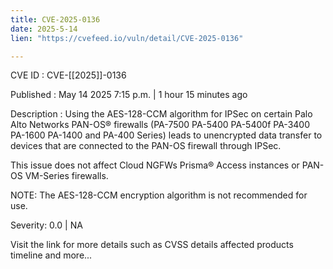 ```yaml
---
title: CVE-2025-0136
date: 2025-5-14
lien: "https://cvefeed.io/vuln/detail/CVE-2025-0136"

---
```


CVE ID : CVE-[[2025]]-0136

Published :  May 14
2025
7:15 p.m. | 1 hour
15 minutes ago

Description : Using the AES-128-CCM algorithm for IPSec on certain Palo Alto Networks PAN-OS® firewalls (PA-7500
PA-5400
PA-5400f
PA-3400
PA-1600
PA-1400
and PA-400 Series) leads to unencrypted data transfer to devices that are connected to the PAN-OS firewall through IPSec.

This issue does not affect Cloud NGFWs
Prisma® Access instances
or  PAN-OS VM-Series firewalls.

NOTE: The AES-128-CCM encryption algorithm is not recommended for use.

Severity: 0.0 | NA

Visit the link for more details
such as CVSS details
affected products
timeline
and more...
